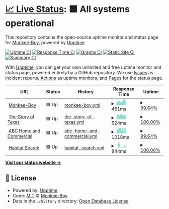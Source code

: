 # [📈 Live Status](https://Monkee-Boy.github.io/site-monitor): <!--live status--> **🟩 All systems operational**

This repository contains the open-source uptime monitor and status page for [Monkee-Boy](https://www.monkee-boy.com), powered by [Upptime](https://github.com/upptime/upptime).

[![Uptime CI](https://github.com/Monkee-Boy/site-monitor/workflows/Uptime%20CI/badge.svg)](https://github.com/Monkee-Boy/site-monitor/actions?query=workflow%3A%22Uptime+CI%22)
[![Response Time CI](https://github.com/Monkee-Boy/site-monitor/workflows/Response%20Time%20CI/badge.svg)](https://github.com/Monkee-Boy/site-monitor/actions?query=workflow%3A%22Response+Time+CI%22)
[![Graphs CI](https://github.com/Monkee-Boy/site-monitor/workflows/Graphs%20CI/badge.svg)](https://github.com/Monkee-Boy/site-monitor/actions?query=workflow%3A%22Graphs+CI%22)
[![Static Site CI](https://github.com/Monkee-Boy/site-monitor/workflows/Static%20Site%20CI/badge.svg)](https://github.com/Monkee-Boy/site-monitor/actions?query=workflow%3A%22Static+Site+CI%22)
[![Summary CI](https://github.com/Monkee-Boy/site-monitor/workflows/Summary%20CI/badge.svg)](https://github.com/Monkee-Boy/site-monitor/actions?query=workflow%3A%22Summary+CI%22)

With [Upptime](https://upptime.js.org), you can get your own unlimited and free uptime monitor and status page, powered entirely by a GitHub repository. We use [Issues](https://github.com/Monkee-Boy/site-monitor/issues) as incident reports, [Actions](https://github.com/Monkee-Boy/site-monitor/actions) as uptime monitors, and [Pages](https://Monkee-Boy.github.io/site-monitor) for the status page.

<!--start: status pages-->
<!-- This summary is generated by Upptime (https://github.com/upptime/upptime) -->
<!-- Do not edit this manually, your changes will be overwritten -->
<!-- prettier-ignore -->
| URL | Status | History | Response Time | Uptime |
| --- | ------ | ------- | ------------- | ------ |
| <img alt="" src="https://icons.duckduckgo.com/ip3/www.monkee-boy.com.ico" height="13"> [Monkee-Boy](https://www.monkee-boy.com/) | 🟩 Up | [monkee-boy.yml](https://github.com/Monkee-Boy/site-monitor/commits/HEAD/history/monkee-boy.yml) | <details><summary><img alt="Response time graph" src="./graphs/monkee-boy/response-time-week.png" height="20"> 461ms</summary><br><a href="https://Monkee-Boy.github.io/site-monitor/history/monkee-boy"><img alt="Response time 436" src="https://img.shields.io/endpoint?url=https%3A%2F%2Fraw.githubusercontent.com%2FMonkee-Boy%2Fsite-monitor%2FHEAD%2Fapi%2Fmonkee-boy%2Fresponse-time.json"></a><br><a href="https://Monkee-Boy.github.io/site-monitor/history/monkee-boy"><img alt="24-hour response time 560" src="https://img.shields.io/endpoint?url=https%3A%2F%2Fraw.githubusercontent.com%2FMonkee-Boy%2Fsite-monitor%2FHEAD%2Fapi%2Fmonkee-boy%2Fresponse-time-day.json"></a><br><a href="https://Monkee-Boy.github.io/site-monitor/history/monkee-boy"><img alt="7-day response time 461" src="https://img.shields.io/endpoint?url=https%3A%2F%2Fraw.githubusercontent.com%2FMonkee-Boy%2Fsite-monitor%2FHEAD%2Fapi%2Fmonkee-boy%2Fresponse-time-week.json"></a><br><a href="https://Monkee-Boy.github.io/site-monitor/history/monkee-boy"><img alt="30-day response time 446" src="https://img.shields.io/endpoint?url=https%3A%2F%2Fraw.githubusercontent.com%2FMonkee-Boy%2Fsite-monitor%2FHEAD%2Fapi%2Fmonkee-boy%2Fresponse-time-month.json"></a><br><a href="https://Monkee-Boy.github.io/site-monitor/history/monkee-boy"><img alt="1-year response time 426" src="https://img.shields.io/endpoint?url=https%3A%2F%2Fraw.githubusercontent.com%2FMonkee-Boy%2Fsite-monitor%2FHEAD%2Fapi%2Fmonkee-boy%2Fresponse-time-year.json"></a></details> | <details><summary><a href="https://Monkee-Boy.github.io/site-monitor/history/monkee-boy">99.64%</a></summary><a href="https://Monkee-Boy.github.io/site-monitor/history/monkee-boy"><img alt="All-time uptime 99.94%" src="https://img.shields.io/endpoint?url=https%3A%2F%2Fraw.githubusercontent.com%2FMonkee-Boy%2Fsite-monitor%2FHEAD%2Fapi%2Fmonkee-boy%2Fuptime.json"></a><br><a href="https://Monkee-Boy.github.io/site-monitor/history/monkee-boy"><img alt="24-hour uptime 97.46%" src="https://img.shields.io/endpoint?url=https%3A%2F%2Fraw.githubusercontent.com%2FMonkee-Boy%2Fsite-monitor%2FHEAD%2Fapi%2Fmonkee-boy%2Fuptime-day.json"></a><br><a href="https://Monkee-Boy.github.io/site-monitor/history/monkee-boy"><img alt="7-day uptime 99.64%" src="https://img.shields.io/endpoint?url=https%3A%2F%2Fraw.githubusercontent.com%2FMonkee-Boy%2Fsite-monitor%2FHEAD%2Fapi%2Fmonkee-boy%2Fuptime-week.json"></a><br><a href="https://Monkee-Boy.github.io/site-monitor/history/monkee-boy"><img alt="30-day uptime 99.92%" src="https://img.shields.io/endpoint?url=https%3A%2F%2Fraw.githubusercontent.com%2FMonkee-Boy%2Fsite-monitor%2FHEAD%2Fapi%2Fmonkee-boy%2Fuptime-month.json"></a><br><a href="https://Monkee-Boy.github.io/site-monitor/history/monkee-boy"><img alt="1-year uptime 99.91%" src="https://img.shields.io/endpoint?url=https%3A%2F%2Fraw.githubusercontent.com%2FMonkee-Boy%2Fsite-monitor%2FHEAD%2Fapi%2Fmonkee-boy%2Fuptime-year.json"></a></details>
| <img alt="" src="https://icons.duckduckgo.com/ip3/www.thestoryoftexas.com.ico" height="13"> [The Story of Texas](https://www.thestoryoftexas.com/) | 🟩 Up | [the-story-of-texas.yml](https://github.com/Monkee-Boy/site-monitor/commits/HEAD/history/the-story-of-texas.yml) | <details><summary><img alt="Response time graph" src="./graphs/the-story-of-texas/response-time-week.png" height="20"> 624ms</summary><br><a href="https://Monkee-Boy.github.io/site-monitor/history/the-story-of-texas"><img alt="Response time 690" src="https://img.shields.io/endpoint?url=https%3A%2F%2Fraw.githubusercontent.com%2FMonkee-Boy%2Fsite-monitor%2FHEAD%2Fapi%2Fthe-story-of-texas%2Fresponse-time.json"></a><br><a href="https://Monkee-Boy.github.io/site-monitor/history/the-story-of-texas"><img alt="24-hour response time 578" src="https://img.shields.io/endpoint?url=https%3A%2F%2Fraw.githubusercontent.com%2FMonkee-Boy%2Fsite-monitor%2FHEAD%2Fapi%2Fthe-story-of-texas%2Fresponse-time-day.json"></a><br><a href="https://Monkee-Boy.github.io/site-monitor/history/the-story-of-texas"><img alt="7-day response time 624" src="https://img.shields.io/endpoint?url=https%3A%2F%2Fraw.githubusercontent.com%2FMonkee-Boy%2Fsite-monitor%2FHEAD%2Fapi%2Fthe-story-of-texas%2Fresponse-time-week.json"></a><br><a href="https://Monkee-Boy.github.io/site-monitor/history/the-story-of-texas"><img alt="30-day response time 712" src="https://img.shields.io/endpoint?url=https%3A%2F%2Fraw.githubusercontent.com%2FMonkee-Boy%2Fsite-monitor%2FHEAD%2Fapi%2Fthe-story-of-texas%2Fresponse-time-month.json"></a><br><a href="https://Monkee-Boy.github.io/site-monitor/history/the-story-of-texas"><img alt="1-year response time 687" src="https://img.shields.io/endpoint?url=https%3A%2F%2Fraw.githubusercontent.com%2FMonkee-Boy%2Fsite-monitor%2FHEAD%2Fapi%2Fthe-story-of-texas%2Fresponse-time-year.json"></a></details> | <details><summary><a href="https://Monkee-Boy.github.io/site-monitor/history/the-story-of-texas">100.00%</a></summary><a href="https://Monkee-Boy.github.io/site-monitor/history/the-story-of-texas"><img alt="All-time uptime 99.96%" src="https://img.shields.io/endpoint?url=https%3A%2F%2Fraw.githubusercontent.com%2FMonkee-Boy%2Fsite-monitor%2FHEAD%2Fapi%2Fthe-story-of-texas%2Fuptime.json"></a><br><a href="https://Monkee-Boy.github.io/site-monitor/history/the-story-of-texas"><img alt="24-hour uptime 100.00%" src="https://img.shields.io/endpoint?url=https%3A%2F%2Fraw.githubusercontent.com%2FMonkee-Boy%2Fsite-monitor%2FHEAD%2Fapi%2Fthe-story-of-texas%2Fuptime-day.json"></a><br><a href="https://Monkee-Boy.github.io/site-monitor/history/the-story-of-texas"><img alt="7-day uptime 100.00%" src="https://img.shields.io/endpoint?url=https%3A%2F%2Fraw.githubusercontent.com%2FMonkee-Boy%2Fsite-monitor%2FHEAD%2Fapi%2Fthe-story-of-texas%2Fuptime-week.json"></a><br><a href="https://Monkee-Boy.github.io/site-monitor/history/the-story-of-texas"><img alt="30-day uptime 100.00%" src="https://img.shields.io/endpoint?url=https%3A%2F%2Fraw.githubusercontent.com%2FMonkee-Boy%2Fsite-monitor%2FHEAD%2Fapi%2Fthe-story-of-texas%2Fuptime-month.json"></a><br><a href="https://Monkee-Boy.github.io/site-monitor/history/the-story-of-texas"><img alt="1-year uptime 99.94%" src="https://img.shields.io/endpoint?url=https%3A%2F%2Fraw.githubusercontent.com%2FMonkee-Boy%2Fsite-monitor%2FHEAD%2Fapi%2Fthe-story-of-texas%2Fuptime-year.json"></a></details>
| <img alt="" src="https://icons.duckduckgo.com/ip3/www.abchomeandcommercial.com.ico" height="13"> [ABC Home and Commercial](https://www.abchomeandcommercial.com/) | 🟩 Up | [abc-home-and-commercial.yml](https://github.com/Monkee-Boy/site-monitor/commits/HEAD/history/abc-home-and-commercial.yml) | <details><summary><img alt="Response time graph" src="./graphs/abc-home-and-commercial/response-time-week.png" height="20"> 1018ms</summary><br><a href="https://Monkee-Boy.github.io/site-monitor/history/abc-home-and-commercial"><img alt="Response time 1032" src="https://img.shields.io/endpoint?url=https%3A%2F%2Fraw.githubusercontent.com%2FMonkee-Boy%2Fsite-monitor%2FHEAD%2Fapi%2Fabc-home-and-commercial%2Fresponse-time.json"></a><br><a href="https://Monkee-Boy.github.io/site-monitor/history/abc-home-and-commercial"><img alt="24-hour response time 940" src="https://img.shields.io/endpoint?url=https%3A%2F%2Fraw.githubusercontent.com%2FMonkee-Boy%2Fsite-monitor%2FHEAD%2Fapi%2Fabc-home-and-commercial%2Fresponse-time-day.json"></a><br><a href="https://Monkee-Boy.github.io/site-monitor/history/abc-home-and-commercial"><img alt="7-day response time 1018" src="https://img.shields.io/endpoint?url=https%3A%2F%2Fraw.githubusercontent.com%2FMonkee-Boy%2Fsite-monitor%2FHEAD%2Fapi%2Fabc-home-and-commercial%2Fresponse-time-week.json"></a><br><a href="https://Monkee-Boy.github.io/site-monitor/history/abc-home-and-commercial"><img alt="30-day response time 1119" src="https://img.shields.io/endpoint?url=https%3A%2F%2Fraw.githubusercontent.com%2FMonkee-Boy%2Fsite-monitor%2FHEAD%2Fapi%2Fabc-home-and-commercial%2Fresponse-time-month.json"></a><br><a href="https://Monkee-Boy.github.io/site-monitor/history/abc-home-and-commercial"><img alt="1-year response time 1009" src="https://img.shields.io/endpoint?url=https%3A%2F%2Fraw.githubusercontent.com%2FMonkee-Boy%2Fsite-monitor%2FHEAD%2Fapi%2Fabc-home-and-commercial%2Fresponse-time-year.json"></a></details> | <details><summary><a href="https://Monkee-Boy.github.io/site-monitor/history/abc-home-and-commercial">99.64%</a></summary><a href="https://Monkee-Boy.github.io/site-monitor/history/abc-home-and-commercial"><img alt="All-time uptime 99.98%" src="https://img.shields.io/endpoint?url=https%3A%2F%2Fraw.githubusercontent.com%2FMonkee-Boy%2Fsite-monitor%2FHEAD%2Fapi%2Fabc-home-and-commercial%2Fuptime.json"></a><br><a href="https://Monkee-Boy.github.io/site-monitor/history/abc-home-and-commercial"><img alt="24-hour uptime 97.46%" src="https://img.shields.io/endpoint?url=https%3A%2F%2Fraw.githubusercontent.com%2FMonkee-Boy%2Fsite-monitor%2FHEAD%2Fapi%2Fabc-home-and-commercial%2Fuptime-day.json"></a><br><a href="https://Monkee-Boy.github.io/site-monitor/history/abc-home-and-commercial"><img alt="7-day uptime 99.64%" src="https://img.shields.io/endpoint?url=https%3A%2F%2Fraw.githubusercontent.com%2FMonkee-Boy%2Fsite-monitor%2FHEAD%2Fapi%2Fabc-home-and-commercial%2Fuptime-week.json"></a><br><a href="https://Monkee-Boy.github.io/site-monitor/history/abc-home-and-commercial"><img alt="30-day uptime 99.92%" src="https://img.shields.io/endpoint?url=https%3A%2F%2Fraw.githubusercontent.com%2FMonkee-Boy%2Fsite-monitor%2FHEAD%2Fapi%2Fabc-home-and-commercial%2Fuptime-month.json"></a><br><a href="https://Monkee-Boy.github.io/site-monitor/history/abc-home-and-commercial"><img alt="1-year uptime 99.97%" src="https://img.shields.io/endpoint?url=https%3A%2F%2Fraw.githubusercontent.com%2FMonkee-Boy%2Fsite-monitor%2FHEAD%2Fapi%2Fabc-home-and-commercial%2Fuptime-year.json"></a></details>
| <img alt="" src="https://icons.duckduckgo.com/ip3/habitat-search.monkee-boy.com.ico" height="13"> [Habitat Search](http://habitat-search.monkee-boy.com:9090/) | 🟩 Up | [habitat-search.yml](https://github.com/Monkee-Boy/site-monitor/commits/HEAD/history/habitat-search.yml) | <details><summary><img alt="Response time graph" src="./graphs/habitat-search/response-time-week.png" height="20"> 844ms</summary><br><a href="https://Monkee-Boy.github.io/site-monitor/history/habitat-search"><img alt="Response time 686" src="https://img.shields.io/endpoint?url=https%3A%2F%2Fraw.githubusercontent.com%2FMonkee-Boy%2Fsite-monitor%2FHEAD%2Fapi%2Fhabitat-search%2Fresponse-time.json"></a><br><a href="https://Monkee-Boy.github.io/site-monitor/history/habitat-search"><img alt="24-hour response time 80" src="https://img.shields.io/endpoint?url=https%3A%2F%2Fraw.githubusercontent.com%2FMonkee-Boy%2Fsite-monitor%2FHEAD%2Fapi%2Fhabitat-search%2Fresponse-time-day.json"></a><br><a href="https://Monkee-Boy.github.io/site-monitor/history/habitat-search"><img alt="7-day response time 844" src="https://img.shields.io/endpoint?url=https%3A%2F%2Fraw.githubusercontent.com%2FMonkee-Boy%2Fsite-monitor%2FHEAD%2Fapi%2Fhabitat-search%2Fresponse-time-week.json"></a><br><a href="https://Monkee-Boy.github.io/site-monitor/history/habitat-search"><img alt="30-day response time 569" src="https://img.shields.io/endpoint?url=https%3A%2F%2Fraw.githubusercontent.com%2FMonkee-Boy%2Fsite-monitor%2FHEAD%2Fapi%2Fhabitat-search%2Fresponse-time-month.json"></a><br><a href="https://Monkee-Boy.github.io/site-monitor/history/habitat-search"><img alt="1-year response time 734" src="https://img.shields.io/endpoint?url=https%3A%2F%2Fraw.githubusercontent.com%2FMonkee-Boy%2Fsite-monitor%2FHEAD%2Fapi%2Fhabitat-search%2Fresponse-time-year.json"></a></details> | <details><summary><a href="https://Monkee-Boy.github.io/site-monitor/history/habitat-search">100.00%</a></summary><a href="https://Monkee-Boy.github.io/site-monitor/history/habitat-search"><img alt="All-time uptime 99.86%" src="https://img.shields.io/endpoint?url=https%3A%2F%2Fraw.githubusercontent.com%2FMonkee-Boy%2Fsite-monitor%2FHEAD%2Fapi%2Fhabitat-search%2Fuptime.json"></a><br><a href="https://Monkee-Boy.github.io/site-monitor/history/habitat-search"><img alt="24-hour uptime 100.00%" src="https://img.shields.io/endpoint?url=https%3A%2F%2Fraw.githubusercontent.com%2FMonkee-Boy%2Fsite-monitor%2FHEAD%2Fapi%2Fhabitat-search%2Fuptime-day.json"></a><br><a href="https://Monkee-Boy.github.io/site-monitor/history/habitat-search"><img alt="7-day uptime 100.00%" src="https://img.shields.io/endpoint?url=https%3A%2F%2Fraw.githubusercontent.com%2FMonkee-Boy%2Fsite-monitor%2FHEAD%2Fapi%2Fhabitat-search%2Fuptime-week.json"></a><br><a href="https://Monkee-Boy.github.io/site-monitor/history/habitat-search"><img alt="30-day uptime 100.00%" src="https://img.shields.io/endpoint?url=https%3A%2F%2Fraw.githubusercontent.com%2FMonkee-Boy%2Fsite-monitor%2FHEAD%2Fapi%2Fhabitat-search%2Fuptime-month.json"></a><br><a href="https://Monkee-Boy.github.io/site-monitor/history/habitat-search"><img alt="1-year uptime 99.83%" src="https://img.shields.io/endpoint?url=https%3A%2F%2Fraw.githubusercontent.com%2FMonkee-Boy%2Fsite-monitor%2FHEAD%2Fapi%2Fhabitat-search%2Fuptime-year.json"></a></details>

<!--end: status pages-->

[**Visit our status website →**](https://Monkee-Boy.github.io/site-monitor)

## 📄 License

- Powered by: [Upptime](https://github.com/upptime/upptime)
- Code: [MIT](./LICENSE) © [Monkee-Boy](https://www.monkee-boy.com)
- Data in the `./history` directory: [Open Database License](https://opendatacommons.org/licenses/odbl/1-0/)
